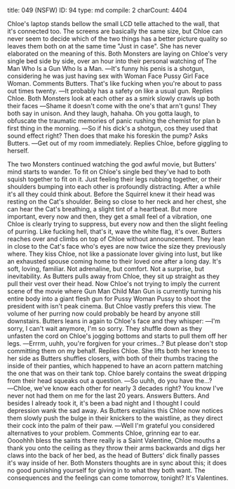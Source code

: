 title:          049 (NSFW)
ID:             94
type:           md
compile:        2
charCount:      4404


Chloe's laptop stands bellow the small LCD telle attached to the wall, that it's connected too. The screens are basically the same size, but Chloe can never seem to decide which of the two things has a better picture quality so leaves them both on at the same time "Just in case". She has never elaborated on the meaning of this. Both Monsters are laying on Chloe's very single bed side by side, over an hour into their personal watching of The Man Who Is a Gun Who Is a Man.
―It's funny his penis is a shotgun, considering he was just having sex with Woman Face Pussy Girl Face Woman. Comments Butters. That's like fucking when you're about to pass out times twenty.
―It probably has a safety on like a usual gun. Replies Chloe.
Both Monsters look at each other as a smirk slowly crawls up both their faces
―Shame it doesn't come with the one's that arn't guns! They both say in unison.
And they laugh, hahaha. Oh you gotta laugh, to obfuscate the traumatic memories of panic rushing the chemist for plan b first thing in the morning.
―So if his dick's a shotgun, cos they used that sound effect right? Then does that make his foreskin the pump? Asks Butters.
―Get out of my room immediately. Replies Chloe, before giggling to herself.

The two Monsters continued watching the god awful movie, but Butters' mind starts to wander. To fit on Chloe's single bed they've had to both squish together to fit on it. Just feeling their legs rubbing together, or their shoulders bumping into each other is profoundly distracting. After a while it's all they could think about. Before the Squirrel knew it their head was resting on the Cat's shoulder. Being so close to her neck and her chest, she can hear the Cat's breathing, a slight tint of a heartbeat. But more important, every now and then, they get a small feel of a vibration, one Chloe is clearly trying to suppress, but every now and then the slight feeling of purring. Like fucking hell, that's it, wave the white flag, it's over.
Butters reaches over and climbs on top of Chloe without announcement. They lean in close to the Cat's face who's eyes are now twice the size they previously where. They kiss Chloe, not like a passionate lover giving into lust, but like an exhausted spouse coming home to their loved one after a long day. It's soft, loving, familiar. Not adrenaline, but comfort. Not a surprise, but inevitability. As Butters pulls away from Chloe, they sit up straight as they pull their vest over their head. Now Chloe's not trying to imply the current scene of the movie where Gun Man Child Man Gun is currently turning his entire body into a giant flesh gun for Pussy Woman Pussy to shoot the president with isn't peak cinema. But Chloe vastly prefers this view. The volume of her purring now could probably be heard by anyone still downstairs. Butters leans in again to Chloe's face and they whisper:
―I'm sorry, I can't wait anymore, I'm so sorry.
They shuffle down as they unfasten the cord on Chloe's jogging bottoms and starts to pull them off her legs.
―Errrm, uuhh, you're forgiven for your crimes...? But please don't stop committing them on my behalf. Replies Chloe.
She lifts both her knees to her side as Butters shuffles closers, with both of their thumbs tracing the inside of their panties, which happened to have an acorn pattern matching the one that was on their tank top. Chloe barely contains the sweat dripping from their head squeaks out a question.
―So uuhh, do you have the...?
―Chloe, we've know each other for nearly 3 decades right? You know I've never not had them on me for the last 20 years. Answers Butters. And besides I already took it, it's been a bad night and I thought I could depression wank the sad away.
As Butters explains this Chloe now notices them slowly push the bulge in their knickers to the waistline, as they direct their cock into the palm of their paw.
―Well I'm grateful you considered alternatives to your problem. Comments Chloe, grinning ear to ear.
Oooohhh bless the saints there really is a Saint Valentine, Chloe mouths a thank you onto the ceiling as they throw their arms backwards and digs her claws into the back of her bed, as the head of Butters' dick finally passes it's way inside of her. Both Monsters thoughts are in sync about this; it does no good punishing yourself for giving in to what they both want. The consequences and the feelings can come tomorrow, tonight? It's Valentines.